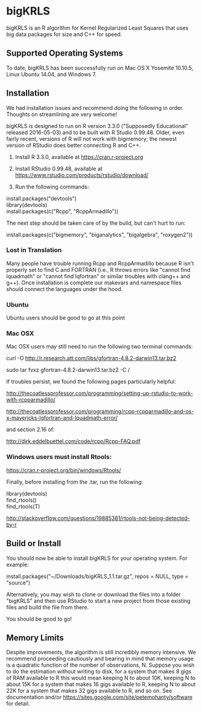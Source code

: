# bigKRLS

bigKRLS is an R algorithm for Kernel Regularized Least Squares that uses big data packages 
for size and C++ for speed. 

## Supported Operating Systems
To date, bigKRLS has been successfully run on Mac OS X Yosemite 10.10.5, Linux Ubuntu 14.04, and Windows 7.  


## Installation

We had installation issues and recommend doing the following in order. Thoughts on streamlining are very welcome!

bigKRLS is designed to run on R version 3.3.0 ("Supposedly Educational" released 2016-05-03) and to be built with R Studio 0.99.48. Older, even fairly recent, versions of R will not work with bigmemory; the newest version of RStudio does better connecting R and C++. 

1. Install R 3.3.0, available at https://cran.r-project.org 

2. Install RStudio 0.99.48, available at https://www.rstudio.com/products/rstudio/download/

3. Run the following commands:

install.packages("devtools")  
library(devtools)  
install.packages(c("Rcpp", "RcppArmadillo"))  

The next step should be taken care of by the build, but can't hurt to run:

install.packages(c("bigmemory", "biganalytics", "bigalgebra", "roxygen2"))

### Lost in Translation
Many people have trouble running Rcpp and RcppArmadillo because R isn't properly set to find C and FORTRAN (i.e., R throws errors like "cannot find lquadmath" or "cannot find lqfortran" or similar troubles with clang++ and g++). Once installation is complete our makevars and namespace files should connect the languages under the hood. 

### Ubuntu 
Ubuntu users should be good to go at this point

### Mac OSX 
Mac OSX users may still need to run the following two terminal commands:

curl -O http://r.research.att.com/libs/gfortran-4.8.2-darwin13.tar.bz2

sudo tar fvxz gfortran-4.8.2-darwin13.tar.bz2 -C /

If troubles persist, we found the following pages particularly helpful:

http://thecoatlessprofessor.com/programming/setting-up-rstudio-to-work-with-rcpparmadillo/

http://thecoatlessprofessor.com/programming/rcpp-rcpparmadillo-and-os-x-mavericks-lgfortran-and-lquadmath-error/

and section 2.16 of:

http://dirk.eddelbuettel.com/code/rcpp/Rcpp-FAQ.pdf


### Windows users must install Rtools:

https://cran.r-project.org/bin/windows/Rtools/  

Finally, before installing from the .tar, run the following:

library(devtools)  
find_rtools()  
find_rtools(T)  

http://stackoverflow.com/questions/19885381/rtools-not-being-detected-by-r

## Build or Install
You should now be able to install bigKRLS for your operating system. For example:

install.packages("~/Downloads/bigKRLS_1.1.tar.gz", repos = NULL, type = "source")

Alternatively, you may wish to clone or download the files into a folder "bigKRLS" and then use RStudio to start a new project from those existing files and build the file from there.  
  
You should be good to go!

## Memory Limits
Despite improvements, the algorithm is still incredibly memory intensive. We recommend proceeding cautiously and bearing in mind that memory usage is a quadratic function of the number of observations, N. Suppose you wish to do the estimation without writing to disk, for a system that makes 8 gigs of RAM available to R this would mean keeping N to about 10K, keeping N to about 15K for a system that makes 16 gigs available to R, keeping N to about 22K for a system that makes 32 gigs available to R, and so on. See documentation and/or https://sites.google.com/site/petemohanty/software for detail.



